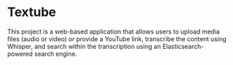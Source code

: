 # Textube
 
This project is a web-based application that allows users to upload media files (audio or video) or provide a YouTube link, transcribe the content using Whisper, and search within the transcription using an Elasticsearch-powered search engine.
